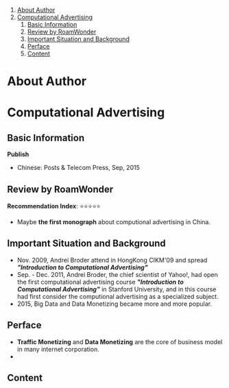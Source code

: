 
<!-- toc orderedList:1 depthFrom:1 depthTo:6 -->

1. [About Author](#about-author)
1. [Computational Advertising](#computational-advertising)
	1. [Basic Information](#basic-information)
	1. [Review by RoamWonder](#review-by-roamwonder)
	1. [Important Situation and Background](#important-situation-and-background)
	1. [Perface](#perface)
	1. [Content](#content)

<!-- tocstop -->

# About Author


# Computational Advertising
## Basic Information

**Publish**
+ Chinese: Posts & Telecom Press, Sep, 2015


## Review by RoamWonder
**Recommendation Index**: ⭐⭐⭐⭐⭐
+ Maybe **the first monograph** about computional advertising in China.

## Important Situation and Background
+ Nov. 2009, Andrei Broder attend in HongKong CIKM'09 and spread **_"Introduction to Computational Advertising"_**
+ Sep. - Dec. 2011, Andrei Broder, the chief scientist of Yahoo!, had open the first computational advertising course _**"Introduction to Computational Advertising"**_ in Stanford University, and in this course had first consider the computional advertising as a specialized subject.
+ 2015, Big Data and Data Monetizing became more and more popular.

## Perface
+ **Traffic Monetizing** and **Data Monetizing** are the core of business model in many internet corporation.
+

## Content
